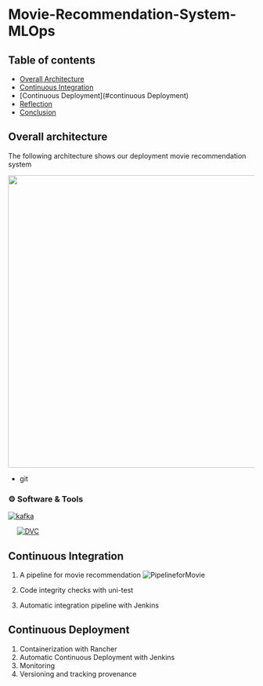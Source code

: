 # Movie-Recommendation-System-MLOps



## Table of contents
* [Overall Architecture](#overall-architecture)
* [Continuous Integration](#continuous-integration)
* [Continuous Deployment](#continuous Deployment)
* [Reflection](#reflection)
* [Conclusion](#conclusion)


## Overall architecture
The following architecture shows our deployment movie recommendation system

<img src="https://user-images.githubusercontent.com/67786803/170400718-4b8f8264-a82f-4e92-a93b-6cb6cf1ee3f1.png"
     width="737" height="596">
- git
 ### :gear: Software & Tools

<p align="left"> 
  <a href="https://kafka.apache.org/">
    <img alt="kafka" src="https://user-images.githubusercontent.com/67786803/170406796-54e2d4b0-1158-4dda-8d8c-0cd981a6cd14.png"/>
  </a>

  &emsp;
<a href="https://dvc.org/">
    <img alt="DVC" src="https://user-images.githubusercontent.com/67786803/170407079-b8736cfd-e054-497f-814f-c7c0b85cce0b.png"/>
  </a>
</p>






## Continuous Integration
  1. A pipeline for movie recommendation
  ![PipelineforMovie](https://user-images.githubusercontent.com/67786803/170403643-b26c4941-03b6-470b-9efc-3574023279ab.png)

  3. Code integrity checks with uni-test
  4. Automatic integration pipeline with Jenkins

## Continuous Deployment
  1. Containerization with Rancher
  2. Automatic Continuous Deployment with Jenkins
  3. Monitoring
  4. Versioning and tracking provenance

#
